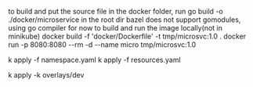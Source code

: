 to build and put the source file in the docker folder, run
go build -o ./docker/microservice
in the root dir
bazel does not support gomodules, using go compiler for now
to build and run the image locally(not in minikube)
docker build -f 'docker/Dockerfile' -t tmp/microsvc:1.0 .
docker run -p 8080:8080 --rm -d --name micro tmp/microsvc:1.0

k apply -f namespace.yaml
k apply -f resources.yaml

k apply -k overlays/dev
